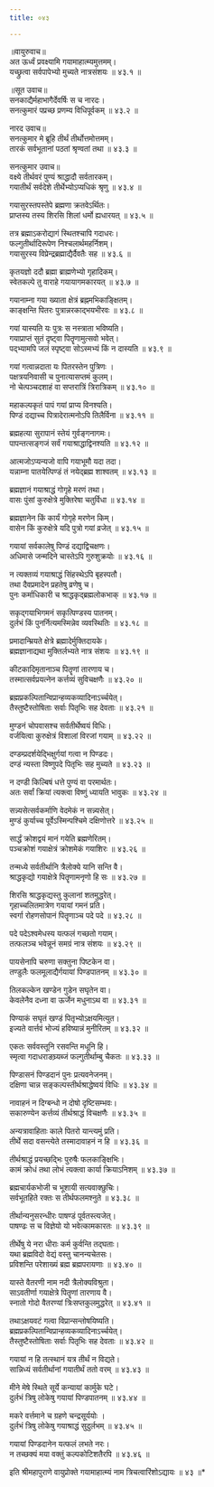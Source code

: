 ```yaml
---
title: ०४३

---
```

॥वायुरुवाच॥  
अत ऊर्ध्वं प्रवक्ष्यामि गयामाहात्म्यमुत्तमम्।  
यच्छ्रुत्वा सर्वपापेभ्यो मुच्यते नात्रसंशयः ॥ ४३.१ ॥  

॥सूत उवाच॥  
सनकाद्यैर्महाभागैर्देवर्षिः स च नारदः।  
सनत्कुमारं पप्रच्छ प्रणम्य विधिपूर्वकम् ॥ ४३.२ ॥  

नारद उवाच॥  
सनत्कुमार मे ब्रूहि तीर्थं तीर्थोत्तमोत्तमम्।  
तारकं सर्वभूतानां पठतां श्रृण्वतां तथा ॥ ४३.३ ॥  

सनत्कुमार उवाच॥  
वक्ष्ये तीर्थवरं पुण्यं श्राद्धादौ सर्वतारकम्।  
गयातीर्थं सर्वदेशे तीर्थेभ्योऽप्यधिकं श्रृणु ॥ ४३.४ ॥  

गयासुरस्तपस्तेपे ब्रह्मणा क्रतवेऽर्थितः।  
प्राप्तस्य तस्य शिरसि शिलां धर्मो ह्यधारयत् ॥ ४३.५ ॥  

तत्र ब्रह्माऽकरोद्यागं स्थितश्चापि गदाधरः।  
फल्गुतीर्थादिरूपेण निश्चलार्थमहर्निशम्।  
गयासुरस्य विप्रेन्द्रब्रह्माद्यैर्दैवतैः सह ॥ ४३.६ ॥  

कृतयज्ञो ददौ ब्रह्मा ब्राह्मणेभ्यो गृहादिकम्।  
स्वेतकल्पे तु वाराहे गयायागमकारयत् ॥ ४३.७ ॥  

गयानाम्ना गया ख्याता क्षेत्रं ब्रह्नमभिकाङ्क्षितम्।  
काङ्क्षन्ति पितरः पुत्रान्नरकाद्भयभीरवः ॥ ४३.८ ॥  

गयां यास्यति यः पुत्रः स नस्त्राता भविष्यति।  
गयाप्राप्तं सुतं दृष्ट्वा पितॄणामुत्सवो भवेत्।  
पद्भ्यामपि जलं स्पृष्ट्वा सोऽस्मभ्यं किं न दास्यति ॥ ४३.९ ॥  

गयां गत्वान्नदाता यः पितरस्तेन पुत्रिणः ।  
पक्षत्रयनिवासी च पुनात्यासप्तमं कुलम्।  
नो चेत्पञ्चदशाहं वा सप्तरात्रिं त्रिरात्रिकम् ॥ ४३.१० ॥  

महाकल्पकृतं पापं गयां प्राप्य विनश्यति।  
पिण्डं दद्याच्च पित्रादेरात्मनोऽपि तिलैर्विना ॥ ४३.११ ॥  

ब्रह्महत्या सुरापानं स्तेयं गुर्वङ्गनागमः।  
पापन्तत्सङ्गजं सर्वं गयाश्राद्धाद्विनश्यति ॥ ४३.१२ ॥  

आत्मजोऽप्यन्यजो वापि गयाभूमौ यदा तदा।  
यन्नाम्ना पातयेत्पिण्डं तं नयेद्ब्रह्म शाश्वतम् ॥ ४३.१३ ॥  

ब्रह्मज्ञानं गयाश्राद्धं गोगृहे मरणं तथा।  
वासः पुंसां कुरुक्षेत्रे मुक्तिरेषा चतुर्विधा ॥ ४३.१४ ॥  

ब्रह्मज्ञानेन किं कार्यं गोगृहे मरणेन किम्।  
वासेन किं कुरुक्षेत्रे यदि पुत्रो गयां व्रजेत् ॥ ४३.१५ ॥  

गयायां सर्वकालेषु पिण्डं दद्याद्विचक्षणः।  
अधिमासे जन्मदिने चास्तेऽपि गुरुशुक्रयोः ॥ ४३.१६ ॥  

न त्यक्तव्यं गयाश्राद्धं सिंहस्थेऽपि बृहस्पतौ।  
तथा दैवप्रमादेन प्रहतेषु व्रणेषु च।  
पुनः कर्माधिकारी च श्राद्धकृद्ब्रह्मलोकभाक् ॥ ४३.१७ ॥  

सकृद्गयाभिगमनं सकृत्पिण्डस्य पातनम्।  
दुर्लभं किं पुनर्नित्यमस्मिन्नेव व्यवस्थितिः ॥ ४३.१८ ॥  

प्रमादान्म्रियते क्षेत्रे ब्रह्मादेर्मुक्तिदायके।  
ब्रह्मज्ञानाद्यथा मुक्तिर्लभ्यते नात्र संशयः ॥ ४३.१९ ॥  

कीटकादिमृतानाञ्च पितॄणां तारणाय च।  
तस्मात्सर्वप्रयत्नेन कर्त्तव्यं सुविचक्षणैः ॥ ४३.२० ॥  

ब्रह्मप्रकल्पितान्विप्रान्हव्यकव्यादिनाऽर्च्चयेत्।  
तैस्तुष्टैस्तोषिताः सर्वाः पितृभिः सह देवताः ॥ ४३.२१ ॥  

मुण्डनं चोपवासश्च सर्वतीर्थेष्वयं विधिः।  
वर्जयित्वा कुरुक्षेत्रं विशालां विरजां गयाम् ॥ ४३.२२ ॥  

दण्डम्प्रदर्शयेद्भिक्षुर्गयां गत्वा न पिण्डदः।  
दण्डं न्यस्ता विष्णुपदे पितृभिः सह मुच्यते ॥ ४३.२३ ॥  

न दण्डी किल्बिषं धत्ते पुण्यं वा परमार्थतः।  
अतः सर्वां क्रियां त्यक्त्वा विष्णुं ध्यायति भावुकः ॥ ४३.२४ ॥  

सन्न्यसेत्सर्वकर्माणि वेदमेकं न सन्न्यसेत्।  
मुण्डं कुर्याच्च पूर्वेऽस्मिन्पश्चिमे दक्षिणोत्तरे ॥ ४३.२५ ॥  

सार्द्धं क्रोशद्वयं मानं गयेति ब्रह्मणेरितम्।  
पञ्चक्रोशं गयाक्षेत्रं क्रोशमेकं गयाशिरः ॥ ४३.२६ ॥  

तन्मध्ये सर्वतीर्थानि त्रैलोक्ये यानि सन्ति वै।  
श्राद्धकृद्यो गयाक्षेत्रे पितॄणामनृणो हि सः ॥ ४३.२७ ॥  

शिरसि श्राद्धकृद्यस्तु कुलानां शतमुद्धरेत्।  
गृहाच्चलितमात्रेण गयायां गमनं प्रति।  
स्वर्गा रोहणसोपानं पितॄणाञ्च पदे पदे ॥ ४३.२८ ॥  

पदे पदेऽश्वमेधस्य यत्फलं गच्छतो गयाम्।  
तत्फलञ्च भवेन्नूनं समग्रं नात्र संशयः ॥ ४३.२९ ॥  

पायसेनापि चरुणा सक्तुना पिष्टकेन वा।  
तण्डुलैः फलमूलाद्यैर्गयायां पिण्डपातनम् ॥ ४३.३० ॥  

तिलकल्केन खण्डेन गुडेन सघृतेन वा।  
केवलेनैव दध्ना वा ऊर्जेन मधुनाऽथ वा ॥ ४३.३१ ॥  

पिण्याकं सघृतं खण्डं पितृभ्योऽक्षयमित्युत।  
इज्यते वार्त्तवं भोज्यं हविष्यान्नं मुनीरितम् ॥ ४३.३२ ॥  

एकतः सर्ववस्तूनि रसवन्ति मधूनि हि।  
स्मृत्वा गदाधराङघ्र्यब्जं फल्गुतीर्थाम्बु चैकतः ॥ ४३.३३ ॥  

पिण्डासनं पिण्डदानं पुनः प्रत्यवनेजनम्।  
दक्षिणा चान्न सङ्कल्पस्तीर्थश्राद्धेष्वयं विधिः ॥ ४३.३४ ॥  

नावाहनं न दिग्बन्धो न दोषो दृष्टिसम्भवः।  
सकारुण्येन कर्त्तव्यं तीर्थश्राद्धं विचक्षणैः ॥ ४३.३५ ॥  

अन्यत्रावाहिताः काले पितरो यान्त्यमुं प्रति।  
तीर्थे सदा वसन्त्येते तस्मादावाहनं न हि ॥ ४३.३६ ॥  

तीर्थश्राद्धं प्रयच्छद्भिः पुरुषैः फलकाङ्क्षिभिः।  
कामं क्रोधं तथा लोभं त्यक्त्वा कार्या क्रियाऽनिशम् ॥ ४३.३७ ॥  

ब्रह्मचार्यकभोजी च भूशायी सत्यवाक्छुचिः।  
सर्वभूतहिते रक्तः स तीर्थफलमश्नुते ॥ ४३.३८ ॥  

तीर्थान्यनुसरन्धीरः पाषण्डं पूर्वतस्त्यजेत्।  
पाषण्ढः स च विज्ञेयो यो भवेत्कामकारतः ॥ ४३.३९ ॥  

तीर्थेषु ये नरा धीराः कर्म कुर्वन्ति तद्घताः।  
यथा ब्रह्मविदो वेद्यं वस्तु चानन्यचेतसः।  
प्रविशन्ति परेशाख्यं ब्रह्म ब्रह्मपरायणाः ॥ ४३.४० ॥  

यास्ते वैतरणी नाम नदी त्रैलोक्यविश्रुता।  
साऽवतीर्णा गयाक्षेत्रे पितॄणां तारणाय वै।  
स्नातो गोदो वैतरण्यां त्रिःसप्तकुलमुद्धरेत् ॥ ४३.४१ ॥  

तथाऽक्षयवटं गत्वा विप्रान्सन्तोषयिष्यति।  
ब्रह्मप्रकल्पितान्विप्रान्हव्यकव्यादिनाऽर्च्चयेत्।  
तैस्तुष्टैस्तोषिताः सर्वाः पितृभिः सह देवताः ॥ ४३.४२ ॥  

गयायां न हि तत्स्थानं यत्र तीर्थं न विद्यते।  
सान्निध्यं सर्वतीर्थानां गयातीर्थं ततो वरम् ॥ ४३.४३ ॥  

मीने मेषे स्थिते सूर्ये कन्यायां कार्मुके घटे।  
दुर्लभं त्रिषु लोकेषु गयायां पिण्डपातनम् ॥ ४३.४४ ॥  

मकरे वर्त्तमाने च ग्रहणे चन्द्रसूर्ययोः ।  
दुर्लभं त्रिषु लोकेषु गयाश्राद्धं सुदुर्लभम् ॥ ४३.४५ ॥  

गयायां पिण्डदानेन यत्फलं लभते नरः।  
न तच्छक्यं मया वक्तुं कल्पकोटिशतैरपि ॥ ४३.४६ ॥  

इति श्रीमहापुराणे वायुप्रोक्ते गयामाहात्म्यं नाम त्रिचत्वारिंशोऽद्यायः ॥ ४३ ॥*